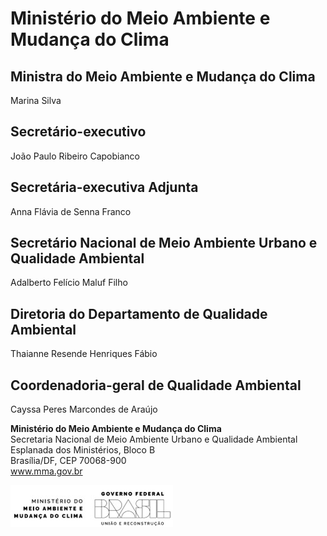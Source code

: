 # Ministério do Meio Ambiente e Mudança do Clima

## Ministra do Meio Ambiente e Mudança do Clima
Marina Silva


## Secretário-executivo
João Paulo Ribeiro Capobianco

## Secretária-executiva Adjunta
Anna Flávia de Senna Franco

## Secretário Nacional de Meio Ambiente Urbano e Qualidade Ambiental
Adalberto Felício Maluf Filho

## Diretoria do Departamento de Qualidade Ambiental
Thaianne Resende Henriques Fábio

## Coordenadoria-geral de Qualidade Ambiental
Cayssa Peres Marcondes de Araújo

**Ministério do Meio Ambiente e Mudança do Clima**  
Secretaria Nacional de Meio Ambiente Urbano e Qualidade Ambiental  
Esplanada dos Ministérios, Bloco B  
Brasília/DF, CEP 70068-900  
www.mma.gov.br    

![MMA_deitado](media/images/MMA_deitado.jpg)